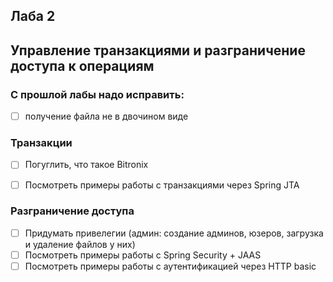 ## Лаба 2
## Управление транзакциями и разграничение доступа к операциям 

### С прошлой лабы надо исправить:
- [ ] получение файла не в двочином виде


### Транзакции
- [ ] Погуглить, что такое Bitronix
- [ ] Посмотреть примеры работы с транзакциями через Spring JTA



### Разграничение доступа
- [ ] Придумать привелегии (админ: создание админов, юзеров, загрузка и удаление файлов у них)
- [ ] Посмотреть примеры работы с Spring Security + JAAS
- [ ] Посмотреть примеры работы с аутентификацией через HTTP basic
